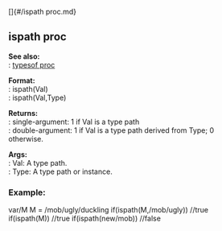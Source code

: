 []{#/ispath proc.md}    
## ispath proc    
**See also:**    
:   [typesof proc](/proc/typesof)    
<!-- -->    
**Format:**    
:   ispath(Val)    
:   ispath(Val,Type)    
<!-- -->    
**Returns:**    
:   single-argument: 1 if Val is a type path    
:   double-argument: 1 if Val is a type path derived from Type; 0    
    otherwise.    
<!-- -->    
**Args:**    
:   Val: A type path.    
:   Type: A type path or instance.    
### Example:    
var/M M = /mob/ugly/duckling if(ispath(M,/mob/ugly)) //true    
if(ispath(M)) //true if(ispath(new/mob)) //false  